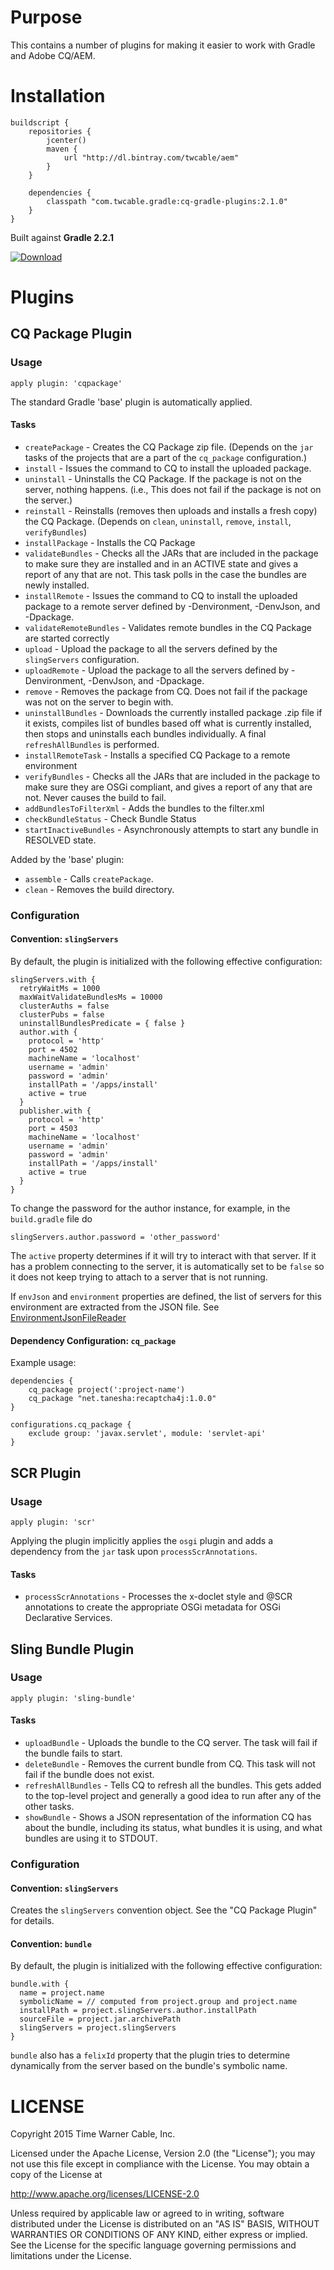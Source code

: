 # Purpose #

This contains a number of plugins for making it easier to work with Gradle and Adobe CQ/AEM.

# Installation #

```
buildscript {
    repositories {
        jcenter()
        maven {
            url "http://dl.bintray.com/twcable/aem"
        }
    }

    dependencies {
        classpath "com.twcable.gradle:cq-gradle-plugins:2.1.0"
    }
}
```

Built against **Gradle 2.2.1**

[ ![Download](https://api.bintray.com/packages/twcable/aem/cq-gradle-plugins/images/download.svg) ](https://bintray.com/twcable/aem/cq-gradle-plugins/_latestVersion)

# Plugins #

## CQ Package Plugin ##

### Usage ###

`apply plugin: 'cqpackage'`

The standard Gradle 'base' plugin is automatically applied.

#### Tasks ####

* `createPackage` - Creates the CQ Package zip file.
  (Depends on the `jar` tasks of the projects that are a part of the `cq_package` configuration.)
* `install` - Issues the command to CQ to install the uploaded package.
* `uninstall` - Uninstalls the CQ Package. If the package is not on the server, nothing happens.
  (i.e., This does not fail if the package is not on the server.)
* `reinstall` - Reinstalls (removes then uploads and installs a fresh copy) the CQ Package.
  (Depends on `clean`, `uninstall`, `remove`, `install`, `verifyBundles`)
* `installPackage` - Installs the CQ Package
* `validateBundles` - Checks all the JARs that are included in the package to make sure they are installed and in an
  ACTIVE state and gives a report of any that are not. This task polls in the case the bundles are newly installed.
* `installRemote` - Issues the command to CQ to install the uploaded package to a remote server defined
  by -Denvironment, -DenvJson, and -Dpackage.
* `validateRemoteBundles` - Validates remote bundles in the CQ Package are started correctly
* `upload` - Upload the package to all the servers defined by the `slingServers` configuration.
* `uploadRemote` - Upload the package to all the servers defined by -Denvironment, -DenvJson, and -Dpackage.
* `remove` - Removes the package from CQ. Does not fail if the package was not on the server to begin with.
* `uninstallBundles` - Downloads the currently installed package .zip file if it exists, compiles list of bundles
  based off what is currently installed, then stops and uninstalls each bundles individually.  A final
  `refreshAllBundles` is performed.
* `installRemoteTask` - Installs a specified CQ Package to a remote environment
* `verifyBundles` - Checks all the JARs that are included in the package to make sure they are OSGi compliant, and
  gives a report of any that are not. Never causes the build to fail.
* `addBundlesToFilterXml` - Adds the bundles to the filter.xml
* `checkBundleStatus` - Check Bundle Status
* `startInactiveBundles` - Asynchronously attempts to start any bundle in RESOLVED state.

Added by the 'base' plugin:

* `assemble` - Calls `createPackage`.
* `clean` - Removes the build directory.


### Configuration ###

#### Convention: `slingServers` ####

By default, the plugin is initialized with the following effective configuration:

    slingServers.with {
      retryWaitMs = 1000
      maxWaitValidateBundlesMs = 10000
      clusterAuths = false
      clusterPubs = false
      uninstallBundlesPredicate = { false }
      author.with {
        protocol = 'http'
        port = 4502
        machineName = 'localhost'
        username = 'admin'
        password = 'admin'
        installPath = '/apps/install'
        active = true
      }
      publisher.with {
        protocol = 'http'
        port = 4503
        machineName = 'localhost'
        username = 'admin'
        password = 'admin'
        installPath = '/apps/install'
        active = true
      }
    }

To change the password for the author instance, for example, in the `build.gradle` file do

    slingServers.author.password = 'other_password'

The `active` property determines if it will try to interact with that server. If it has a problem connecting to
the server, it is automatically set to be `false` so it does not keep trying to attach to a server that is not running.

If `envJson` and `environment` properties are defined, the list of servers for this environment are extracted from
the JSON file.  See [EnvironmentJsonFileReader](src/main/groovy/com/twcable/gradle/sling/EnvironmentJsonFileReader.groovy)

#### Dependency Configuration: `cq_package` ####

Example usage:

    dependencies {
        cq_package project(':project-name')
        cq_package "net.tanesha:recaptcha4j:1.0.0"
    }

    configurations.cq_package {
        exclude group: 'javax.servlet', module: 'servlet-api'
    }


## SCR Plugin ##

### Usage ###

`apply plugin: 'scr'`

Applying the plugin implicitly applies the `osgi` plugin
  and adds a dependency from the `jar` task upon `processScrAnnotations`.

#### Tasks ####

* `processScrAnnotations` - Processes the x-doclet style and @SCR annotations to create
  the appropriate OSGi metadata for OSGi Declarative Services.


## Sling Bundle Plugin ##

### Usage ###

`apply plugin: 'sling-bundle'`

#### Tasks ####

* `uploadBundle` - Uploads the bundle to the CQ server. The task will fail if the bundle fails to start.
* `deleteBundle` - Removes the current bundle from CQ. This task will not fail if the bundle does not exist.
* `refreshAllBundles` - Tells CQ to refresh all the bundles. This gets added to the top-level project
  and generally a good idea to run after any of the other tasks.
* `showBundle` - Shows a JSON representation of the information CQ has about the bundle, including its status,
  what bundles it is using, and what bundles are using it to STDOUT.

### Configuration ###

#### Convention: `slingServers` ####

Creates the `slingServers` convention object. See the "CQ Package Plugin" for details.

#### Convention: `bundle` ####

By default, the plugin is initialized with the following effective configuration:

    bundle.with {
      name = project.name
      symbolicName = // computed from project.group and project.name
      installPath = project.slingServers.author.installPath
      sourceFile = project.jar.archivePath
      slingServers = project.slingServers
    }

`bundle` also has a `felixId` property that the plugin tries to determine dynamically from the server based on the
bundle's symbolic name.

# LICENSE

Copyright 2015 Time Warner Cable, Inc.

Licensed under the Apache License, Version 2.0 (the "License"); you may not use this file except in compliance
with the License. You may obtain a copy of the License at

http://www.apache.org/licenses/LICENSE-2.0

Unless required by applicable law or agreed to in writing, software distributed under the License is distributed on
an "AS IS" BASIS, WITHOUT WARRANTIES OR CONDITIONS OF ANY KIND, either express or implied. See the License for
the specific language governing permissions and limitations under the License.
